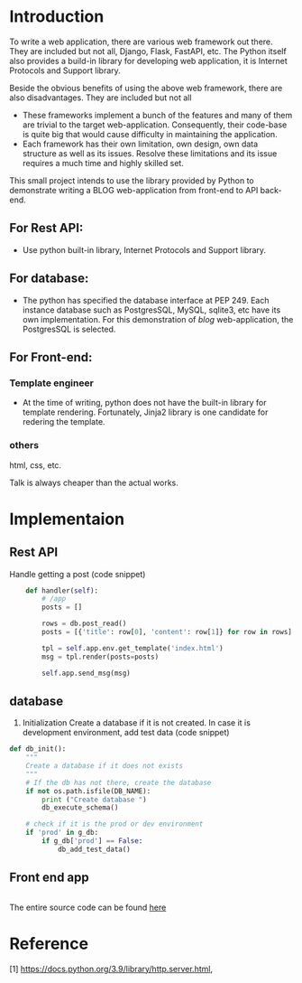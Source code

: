 # Introduction
To write a web application, there are various web framework out there. 
They are included but not all, Django, Flask, FastAPI, etc. The Python itself also 
provides a build-in library for developing web application, it is Internet
Protocols and Support library.

Beside the obvious benefits of using the above web framework, there are also disadvantages.
They are included but not all
+ These frameworks implement a bunch of the features and many of them are trivial to the target 
web-application. Consequently, their code-base is quite big that would cause difficulty
in maintaining the application.
+ Each framework has their own limitation, own design, own data structure as well as its issues. Resolve these limitations and its issue
requires a much time and highly skilled set.

This small project intends to use the library provided by Python to demonstrate
writing a BLOG web-application from front-end to API back-end.

## For Rest API:
+ Use python built-in library, Internet Protocols and Support library.

## For database:
+ The python has specified the database interface at PEP 249. Each instance
database such as PostgresSQL, MySQL, sqlite3, etc have its own implementation.
For this demonstration of *blog* web-application, the PostgresSQL is selected.

## For Front-end:
### Template engineer
+ At the time of writing, python does not have the built-in library for template rendering.
Fortunately, Jinja2 library is one candidate for redering the template.

### others
html, css, etc. 

Talk is always cheaper than the actual works.

# Implementaion
## Rest API
Handle getting a post (code snippet)
``` python
    def handler(self):
        # /app
        posts = []

        rows = db.post_read()
        posts = [{'title': row[0], 'content': row[1]} for row in rows]

        tpl = self.app.env.get_template('index.html')
        msg = tpl.render(posts=posts)

        self.app.send_msg(msg)
```

## database
1. Initialization
Create a database if it is not created.
In case it is development environment, add test data (code snippet)
``` python
def db_init():
    """
    Create a database if it does not exists
    """
    # If the db has not there, create the database
    if not os.path.isfile(DB_NAME):
        print ("Create database ")
        db_execute_schema()

    # check if it is the prod or dev environment
    if 'prod' in g_db:
        if g_db['prod'] == False:
            db_add_test_data()
```

## Front end app
```python

```




The entire source code can be found [here](https://github.com/avble/py-demo-blog)

# Reference
[1] https://docs.python.org/3.9/library/http.server.html, 
